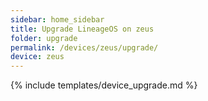 ```yaml
---
sidebar: home_sidebar
title: Upgrade LineageOS on zeus
folder: upgrade
permalink: /devices/zeus/upgrade/
device: zeus
---
```

{% include templates/device_upgrade.md %}
